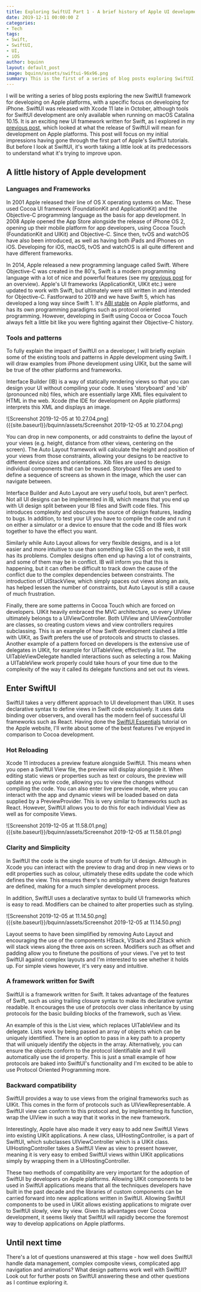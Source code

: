 ```yaml
---
title: Exploring SwiftUI Part 1 - A brief history of Apple UI development and Initial impressions
date: 2019-12-11 00:00:00 Z
categories:
- Tech
tags:
- Swift,
- SwiftUI,
- UI,
- iOS
author: bquinn
layout: default_post
image: bquinn/assets/swiftui-96x96.png
summary: This is the first of a series of blog posts exploring SwiftUI, the new UI framework for native Apple development. This post will focus on my initial impressions, having gone through the first part of Apple's SwiftUI tutorials.
---
```


I will be writing a series of blog posts exploring the new SwiftUI framework for developing on Apple platforms, with a specific focus on developing for iPhone. SwiftUI was released with Xcode 11 late in October, although tools for SwiftUI development are only available when running on macOS Catalina 10.15. It is an exciting new UI framework written for Swift, as I explored in my [previous post](https://blog.scottlogic.com/2019/09/02/swift-ui-a-new-player-in-ui-frameworks.html), which looked at what the release of SwiftUI will mean for development on Apple platforms. This post will focus on my initial impressions having gone through the first part of Apple's SwiftUI tutorials. But before I look at SwiftUI, it's worth taking a little look at its predecessors to understand what it's trying to improve upon.

## A little history of Apple development

### Languages and Frameworks

In 2001 Apple released their line of OS X operating systems on Mac. These used Cocoa UI framework (FoundationKit and ApplicationKit) and the Objective-C programming language as the basis for app development. In 2008 Apple opened the App Store alongside the release of iPhone OS 2, opening up their mobile platform for app developers, using Cocoa Touch (FoundationKit and UIKit) and Objective-C. Since then, tvOS and watchOS have also been introduced, as well as having both iPads and iPhones on iOS. Developing for iOS, macOS, tvOS and watchOS is all quite different and have different frameworks.


In 2014, Apple released a new programming language called Swift. Where Objective-C was created in the 80's, Swift is a modern programming language with a lot of nice and powerful features (see my [previous post](https://blog.scottlogic.com/2019/07/19/swift-the-beautiful-language.html) for an overview). Apple's UI frameworks (ApplicationKit, UIKit etc.) were updated to work with Swift, but ultimately were still written in and intended for Objective-C. Fastforward to 2019 and we have Swift 5, which has developed a long way since Swift 1. It's [ABI stable](https://swift.org/blog/abi-stability-and-more/) on Apple platforms, and has its own programming paradigms such as protocol oriented programming. However, developing in Swift using Cocoa or Cocoa Touch always felt a little bit like you were fighting against their Objective-C history.


### Tools and patterns

To fully explain the impact of SwiftUI on a developer, I will briefly explain some of the existing tools and patterns in Apple development using Swift. I will draw examples from iPhone development using UIKit, but the same will be true of the other platforms and frameworks.

Interface Builder (IB) is a way of statically rendering views so that you can design your UI without compiling your code. It uses 'storyboard' and 'xib' (pronounced nib) files, which are essentially large XML files equivalent to HTML in the web. Xcode (the IDE for development on Apple platforms) interprets this XML and displays an image. 

![Screenshot 2019-12-05 at 10.27.04.png]({{site.baseurl}}/bquinn/assets/Screenshot 2019-12-05 at 10.27.04.png)

You can drop in new components, or add constraints to define the layout of your views (e.g. height, distance from other views, centering on the screen). The Auto Layout framework will calculate the height and position of your views from those constraints, allowing your designs to be reactive to different device sizes and orientations. Xib files are used to design individual components that can be reused. Storyboard files are used to define a sequence of screens as shown in the image, which the user can navigate between.

Interface Builder and Auto Layout are very useful tools, but aren't perfect. Not all UI designs can be implemented in IB, which means that you end up with UI design split between your IB files and Swift code files. This introduces complexity and obscures the source of design features, leading to bugs. In addition, to test your UI you have to compile the code and run it on either a simulator or a device to ensure that the code and IB files work together to have the effect you want.

Similarly while Auto Layout allows for very flexible designs, and is a lot easier and more intuitive to use than something like CSS on the web, it still has its problems. Complex designs often end up having a lot of constraints, and some of them may be in conflict. IB will inform you that this is happening, but it can often be difficult to track down the cause of the conflict due to the complex dependencies between constraints. The introduction of UIStackView, which simply spaces out views along an axis, has helped lessen the number of constraints, but Auto Layout is still a cause of much frustration.

Finally, there are some patterns in Cocoa Touch which are forced on developers. UIKit heavily embraced the MVC architecture, so every UIView ultimately belongs to a UIViewController. Both UIView and UIViewController are classes, so creating custom views and view controllers requires subclassing. This is an example of how Swift development clashed a little with UIKit, as Swift prefers the use of protocols and structs to classes. Another example of a pattern forced on developers is the extensive use of delegates in UIKit, for example for UITableView, effectively a list. The UITableViewDelegate handled interactions such as selecting a row. Making a UITableView work properly could take hours of your time due to the complexity of the way it called its delegate functions and set out its views.

## Enter SwiftUI

SwiftUI takes a very different approach to UI development than UIKit. It uses declarative syntax to define views in Swift code exclusively. It uses data binding over observers, and overall has the modern feel of successful UI frameworks such as React. Having done the [SwiftUI Essentials](https://developer.apple.com/tutorials/swiftui/tutorials) tutorial on the Apple website, I'll write about some of the best features I've enjoyed in comparison to Cocoa development.

### Hot Reloading

Xcode 11 introduces a preview feature alongside SwiftUI. This means when you open a SwiftUI View file, the preview will display alongside it. When editing static views or properties such as text or colours, the preview will update as you write code, allowing you to view the changes without compiling the code. You can also enter live preview mode, where you can interact with the app and dynamic views will be loaded based on data supplied by a PreviewProvider. This is very similar to frameworks such as React. However, SwiftUI allows you to do this for each individual View as well as for composite Views.

![Screenshot 2019-12-05 at 11.58.01.png]({{site.baseurl}}/bquinn/assets/Screenshot 2019-12-05 at 11.58.01.png)

### Clarity and Simplicity

In SwiftUI the code is the single source of truth for UI design. Although in Xcode you can interact with the preview to drag and drop in new views or to edit properties such as colour, ultimately these edits update the code which defines the view. This ensures there's no ambiguity where design features are defined, making for a much simpler development process.

In addition, SwiftUI uses a declarative syntax to build UI frameworks which is easy to read. Modifiers can be chained to alter properties such as styling.

![Screenshot 2019-12-05 at 11.14.50.png]({{site.baseurl}}/bquinn/assets/Screenshot 2019-12-05 at 11.14.50.png)

Layout seems to have been simplified by removing Auto Layout and encouraging the use of the components HStack, VStack and ZStack which will stack views along the three axis on screen. Modifiers such as offset and padding allow you to finetune the positions of your views. I've yet to test SwiftUI against complex layouts and I'm interested to see whether it holds up. For simple views however, it's very easy and intuitive.


### A framework written for Swift

SwiftUI is a framework written for Swift. It takes advantage of the features of Swift, such as using trailing closure syntax to make its declarative syntax readable. It encourages the use of protocols over class inheritance by using protocols for the basic building blocks of the framework, such as View.

An example of this is the List view, which replaces UITableView and its delegate. Lists work by being passed an array of objects which can be uniquely identified. There is an option to pass in a key path to a property that will uniquely identify the objects in the array. Alternatively, you can ensure the objects conform to the protocol Identifiable and it will automatically use the id property. This is just a small example of how protocols are baked into SwiftUI's functionality and I'm excited to be able to use Protocol Oriented Programming more.

### Backward compatibility

SwiftUI provides a way to use views from the original frameworks such as UIKit. This comes in the form of protocols such as UIViewRepresentable. A SwiftUI view can conform to this protocol and, by implementing its function, wrap the UIView in such a way that it works in the new framework.

Interestingly, Apple have also made it very easy to add new SwiftUI Views into existing UIKit applications. A new class, UIHostingController, is a part of SwiftUI, which subclasses UIViewController which is a UIKit class. UIHostingController takes a SwiftUI View as view to present however, meaning it is very easy to embed SwiftUI views within UIKit applications simply by wrapping them in a UIHostingController. 

These two methods of compatibility are very important for the adoption of SwiftUI by developers on Apple platforms. Allowing UIKit components to be used in SwiftUI applications means that all the techniques developers have built in the past decade and the libraries of custom components can be carried forward into new applications written in SwiftUI. Allowing SwiftUI components to be used in UIKit allows existing applications to migrate over to SwiftUI slowly, view by view. Given its advantages over Cocoa development, it seems likely that SwiftUI will rapidly become the foremost way to develop applications on Apple platforms.


## Until next time

There's a lot of questions unanswered at this stage - how well does SwiftUI handle data management, complex composite views, complicated app navigation and animations? What design patterns work well with SwiftUI? Look out for further posts on SwiftUI answering these and other questions as I continue exploring it.

